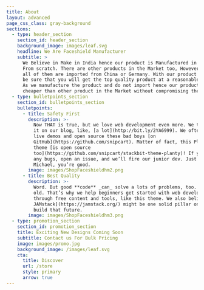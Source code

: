 ```yaml
---
title: About
layout: advanced
page_css_class: gray-background
sections:
  - type: header_section
    section_id: header_section
    background_image: images/leaf.svg
    headline: We Are Faceshield Manufacturer
    subtitle: >
      We Believe in Make in India hence our product is Manufactured in India
      From scratch. There are other products in the Market too, However most or
      all of them are imported from China or Germany. With our product you can
      be sure that you will get the top quality product at a reasonable price.
      As we manufacture the product and do not import hence our product is
      cheaper than other product in the Market without compromising the Quality.
  - type: bulletpoints_section
    section_id: bulletpoints_section
    bulletpoints:
      - title: Safety First
        description: >-
          Now THAT is true, but we love web development even more. We talk about
          it on our blog, like, [a lot](http://bit.ly/2YA6999). We often craft
          live demos and open source these bad boys [on
          GitHub](https://github.com/snipcart). Matter of fact, this Planty
          theme [is open source
          too](https://github.com/snipcart/stackbit-theme-planty)! If you spot
          any bugs, open an issue, and we’ll fire our junior dev. Just kidding
          Michael, you’re good.
        image: images/ShopFaceshieldhm2.png
      - title: Best Quality
        description: >-
          Word. But good **code** _can_ solve a lots of problems, too. New _and_
          old. That’s why we help beginners get started with web development
          through free content and tools, like this theme. We also believe [the
          JAMstack](https://jamstack.org/) might be one solid pillar on which we
          build that future.
        image: images/ShopFaceshieldhm3.png
  - type: promotion_section
    section_id: promotion_section
    title: Exciting New Designs Coming Soon
    subtitle: Contact us For Bulk Pricing
    image: images/promo.jpg
    background_image: /images/leaf.svg
    cta:
      title: Discover
      url: /store
      style: primary
      arrow: true
---
```

